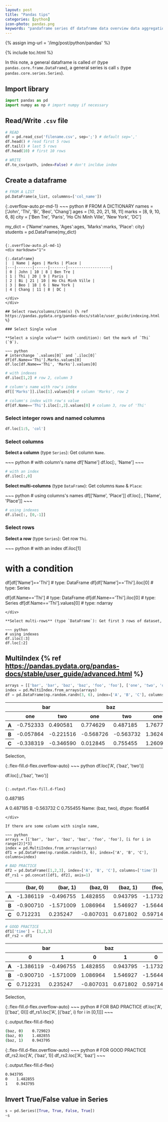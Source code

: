 ```yaml
---
layout: post
title: "Pandas tips"
categories: [python]
icon-photo: pandas.png
keywords: "pandaframe series df dataframe data overview data aggregation data combining data preprocessing cleaning row column select values export write csv files output input sep separate comma semicolon read csv read_csv from dictionary list numpy array np.array to_csv write to files multiindex indexing reverse values True False element wise invert integer rows and named columns index and column name selection"
---
```


{% assign img-url = '/img/post/python/pandas' %}

{% include toc.html %}

In this note, a general dataframe is called `df` (type `pandas.core.frame.DataFrame`), a general series is call `s` (type `pandas.core.series.Series`).

## Import library

~~~ python
import pandas as pd
import numpy as np # import numpy if necessary
~~~

## Read/Write `.csv` file

~~~ python
# READ
df = pd.read_csv('filename.csv', sep=';') # default sep=','
df.head() # read first 5 rows
df.tail() # last 5 rows
df.head(10) # first 10 rows
~~~

~~~ python
# WRITE
df.to_csv(path, index=False) # don't incldue index
~~~

## Create a dataframe

~~~ python
# FROM A LIST
pd.DataFrame(a_list, colummns=['col_name'])
~~~

<div class="d-md-flex" markdown="1">
{:.overflow-auto.pr-md-1}
~~~ python
# FROM A DICTIONARY
names = ['John', 'Thi', 'Bi', 'Beo', 'Chang']
ages =  [10, 20, 21, 18, 11]
marks = [8, 9, 10, 6, 8]
city = ['Ben Tre', 'Paris', 'Ho Chi Minh Ville', 'New York', 'DC']

my_dict = {'Name':names, 'Ages':ages, 'Marks':marks, 'Place': city}
students = pd.DataFrame(my_dict)
~~~

{:.overflow-auto.pl-md-1}
<div markdown="1">

{:.dataframe}
|  | Name | Ages | Marks | Place |
|---|-------|------|-------|-------------------|
| 0 | John | 10 | 8 | Ben Tre |
| 1 | Thi | 20 | 9 | Paris |
| 2 | Bi | 21 | 10 | Ho Chi Minh Ville |
| 3 | Beo | 18 | 6 | New York |
| 4 | Chang | 11 | 8 | DC |

</div>
</div>

## Select rows/columns/item(s) {% ref https://pandas.pydata.org/pandas-docs/stable/user_guide/indexing.html %}

### Select Single value

**Select a single value** (with condition): Get the mark of `Thi` (`9`).

~~~ python
# interchange `.values[0]` and `.iloc[0]`
df[df.Name=='Thi'].Marks.values[0]
df.loc[df.Name=='Thi', 'Marks'].values[0]
~~~

~~~ python
# with indexes
df.iloc[1,2] # row 2, column 3
~~~

~~~ python
# column's name with row's index
df[['Marks']].iloc[1].values[0] # column 'Marks', row 2
~~~

~~~ python
# column's index with row's value
df[df.Name=='Thi'].iloc[:,2].values[0] # column 3, row of 'Thi'
~~~

### Select integer rows and named columns

~~~ python
df.loc[1:5, 'col']
~~~

### Select columns

**Select a column** (type `Series`): Get column `Name`.

<div class="flex-auto-equal-2" markdown="1">
~~~ python
# with column's name
df['Name']
df.loc[:, 'Name']
~~~

~~~ python
# with an index
df.iloc[:,0]
~~~
</div>

**Select multi-columns** (type `DataFrame`): Get columns `Name` & `Place`:

<div class="flex-auto-equal-2" markdown="1">
~~~ python
# using columns's names
df[['Name', 'Place']]
df.loc[:, ['Name', 'Place']]
~~~

~~~ python
# using indexes
df.iloc[:, [0,-1]]
~~~
</div>

### Select rows

**Select a row** (type `Series`): Get row `Thi`.

<div class="code-box-copy" markdown="1">
~~~ python
# with an index
df.iloc[1]

# with a condition
df[df['Name']=='Thi'] # type: DataFrame
df[df['Name']=='Thi'].iloc[0] # type: Series

df[df.Name=='Thi'] # type: DataFrame
df[df.Name=='Thi'].iloc[0] # type: Series
df[df.Name=='Thi'].values[0] # type: ndarray
~~~ 
</div>

**Select multi-rows** (type `DataFrame`): Get first 3 rows of dataset,

~~~ python
# using indexes
df.iloc[:3]
df.loc[:2]
~~~

## MultiIndex {% ref https://pandas.pydata.org/pandas-docs/stable/user_guide/advanced.html %}

~~~ python
arrays = [['bar', 'bar', 'baz', 'baz', 'foo', 'foo'], ['one', 'two', 'one', 'two', 'one', 'two']]
index = pd.MultiIndex.from_arrays(arrays)
df = pd.DataFrame(np.random.randn(3, 6), index=['A', 'B', 'C'], columns=index)
~~~

<table class="dataframe">
  <thead>
    <tr>
      <th></th>
      <th colspan="2" halign="left">bar</th>
      <th colspan="2" halign="left">baz</th>
      <th colspan="2" halign="left">foo</th>
    </tr>
    <tr>
      <th></th>
      <th>one</th>
      <th>two</th>
      <th>one</th>
      <th>two</th>
      <th>one</th>
      <th>two</th>
    </tr>
  </thead>
  <tbody>
    <tr>
      <th>A</th>
      <td>-0.752333</td>
      <td>0.490581</td>
      <td>0.774629</td>
      <td>0.487185</td>
      <td>1.767773</td>
      <td>0.028956</td>
    </tr>
    <tr>
      <th>B</th>
      <td>-0.057864</td>
      <td>-0.221516</td>
      <td>-0.568726</td>
      <td>-0.563732</td>
      <td>1.362453</td>
      <td>-0.563213</td>
    </tr>
    <tr>
      <th>C</th>
      <td>-0.338319</td>
      <td>-0.346590</td>
      <td>0.012845</td>
      <td>0.755455</td>
      <td>1.260937</td>
      <td>-0.038209</td>
    </tr>
  </tbody>
</table>

Selection,

<div class="d-md-flex" markdown="1">
{:.flex-fill.d-flex.overflow-auto}
~~~ python
df.loc['A', ('baz', 'two')]

df.loc[:,('baz', 'two')]
~~~

{:.output.flex-fill.d-flex}
~~~
0.487185

A    0.487185
B   -0.563732
C    0.755455
Name: (baz, two), dtype: float64
~~~
</div>

If there are some column with single name,

~~~ python
arrays = [['bar', 'bar', 'baz', 'baz', 'foo', 'foo'], [i for i in range(2)]*3]
index = pd.MultiIndex.from_arrays(arrays)
df1 = pd.DataFrame(np.random.randn(3, 6), index=['A', 'B', 'C'], columns=index)
~~~

~~~ python
# BAD PRACTICE
df2 = pd.DataFrame([1,2,3], index=['A', 'B', 'C'], columns=['time'])
df_rs1 = pd.concat([df1, df2], axis=1)
~~~

<table class="dataframe">
  <thead>
    <tr style="text-align: right;">
      <th></th>
      <th>(bar, 0)</th>
      <th>(bar, 1)</th>
      <th>(baz, 0)</th>
      <th>(baz, 1)</th>
      <th>(foo, 0)</th>
      <th>(foo, 1)</th>
      <th>time</th>
    </tr>
  </thead>
  <tbody>
    <tr>
      <th>A</th>
      <td>-1.386119</td>
      <td>-0.496755</td>
      <td>1.482855</td>
      <td>0.943795</td>
      <td>-1.173290</td>
      <td>-0.445365</td>
      <td>1</td>
    </tr>
    <tr>
      <th>B</th>
      <td>-0.900710</td>
      <td>-1.571009</td>
      <td>1.086964</td>
      <td>1.546927</td>
      <td>-1.564426</td>
      <td>0.622763</td>
      <td>2</td>
    </tr>
    <tr>
      <th>C</th>
      <td>0.712231</td>
      <td>0.235247</td>
      <td>-0.807031</td>
      <td>0.671802</td>
      <td>0.597149</td>
      <td>0.111332</td>
      <td>3</td>
    </tr>
  </tbody>
</table>

~~~ python
# GOOD PRACTICE
df1['time'] = [1,2,3]
df_rs2 = df1
~~~

<table class="dataframe">
  <thead>
    <tr>
      <th></th>
      <th colspan="2" halign="left">bar</th>
      <th colspan="2" halign="left">baz</th>
      <th colspan="2" halign="left">foo</th>
      <th>time</th>
    </tr>
    <tr>
      <th></th>
      <th>0</th>
      <th>1</th>
      <th>0</th>
      <th>1</th>
      <th>0</th>
      <th>1</th>
      <th></th>
    </tr>
  </thead>
  <tbody>
    <tr>
      <th>A</th>
      <td>-1.386119</td>
      <td>-0.496755</td>
      <td>1.482855</td>
      <td>0.943795</td>
      <td>-1.173290</td>
      <td>-0.445365</td>
      <td>1</td>
    </tr>
    <tr>
      <th>B</th>
      <td>-0.900710</td>
      <td>-1.571009</td>
      <td>1.086964</td>
      <td>1.546927</td>
      <td>-1.564426</td>
      <td>0.622763</td>
      <td>2</td>
    </tr>
    <tr>
      <th>C</th>
      <td>0.712231</td>
      <td>0.235247</td>
      <td>-0.807031</td>
      <td>0.671802</td>
      <td>0.597149</td>
      <td>0.111332</td>
      <td>3</td>
    </tr>
  </tbody>
</table>

Selection,

<div class="d-md-flex" markdown="1">
{:.flex-fill.d-flex.overflow-auto}
~~~ python
# FOR BAD PRACTICE
df.loc['A', [('baz', 0)]]
df_rs1.loc['A', [('baz', i) for i in [0,1]]]
~~~

{:.output.flex-fill.d-flex}
~~~ bash
(baz, 0)    0.729023
(baz, 0)    1.482855
(baz, 1)    0.943795
~~~
</div>

<div class="d-md-flex" markdown="1">
{:.flex-fill.d-flex.overflow-auto}
~~~ python
# FOR GOOD PRACTICE
df_rs2.loc['A', ('baz', 1)]
df_rs2.loc['A', 'baz']
~~~

{:.output.flex-fill.d-flex}
~~~ bash
0.943795
0    1.482855
1    0.943795
~~~
</div>

## Invert True/False value in Series

~~~ python
s = pd.Series([True, True, False, True])
~s
~~~


